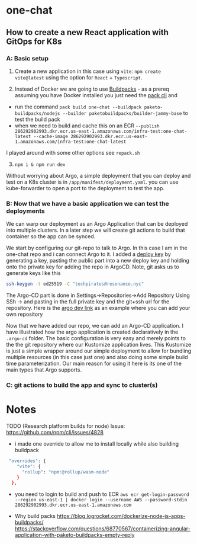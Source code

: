 # one-chat

## How to create a new React application with GitOps for K8s

### A: Basic setup

1. Create a new application in this case using `vite`: `npm create vite@latest` using the option for `React` + `Typescript`.

2. Instead of Docker we are going to use [Buildpacks](https://paketo.io/docs/) - as a prereq assuming you have Docker installed you just need the [pack cli](https://buildpacks.io/docs/for-platform-operators/how-to/integrate-ci/pack/) and
  
- run the command `pack build one-chat --buildpack paketo-buildpacks/nodejs --builder paketobuildpacks/builder-jammy-base` to test the build pack
- when we need to build and cache this on an ECR `--publish 286292902993.dkr.ecr.us-east-1.amazonaws.com/infra-test:one-chat-latest --cache-image 286292902993.dkr.ecr.us-east-1.amazonaws.com/infra-test:one-chat-latest`

I played around with some other options see `repack.sh`

3. `npm i & npm run dev`

Without worrying about Argo, a simple deployment that you can deploy and test on a K8s cluster is in `/app/manifest/deployment.yaml`. you can use kube-forwarder to open a port to the deployment to test the app.

### B: Now that we have a basic application we can test the deployments

We can warp our deployment as an Argo Application that can be deployed into multiple clusters. In a later step we will create git actions to build that container so the app can be synced.

We start by configuring our git-repo to talk to Argo. In this case I am in the one-chat repo and i can connect Argo to it. I added a [deploy key](https://docs.github.com/en/authentication/connecting-to-github-with-ssh/managing-deploy-keys#deploy-keys) by generating a key, pasting the public part into a new deploy key and holding onto the private key for adding the repo in ArgoCD. Note, git asks us to generate keys like this

```bash
ssh-keygen -t ed25519 -C "techpirates@resonance.nyc"
```

The Argo-CD part is done in Settings->Repositories->Add Repository Using SSh -> and pasting in the full private key and the git+ssh url for the repository. Here is the [argo dev link](https://argocddev.resmagic.io/settings/repos) as an example where you can add your own repository

Now that we have added our repo, we can add an Argo-CD application. I have illustrated how the argo application is created declaratively in the `.argo-cd` folder. The basic configuration is very easy and merely points to the the git repository where our Kustomize application lives. This Kustomize is just a simple wrapper around our simple deployment to allow for bundling multiple resources (in this case just one) and also doing some simple build time parameterization. Our main reason for using it here is its one of the main types that Argo supports.

### C: git actions to build the app and sync to cluster(s)

# Notes

TODO (Research platform builds for node) Issue: <https://github.com/npm/cli/issues/4828>

- i made one override to allow me to install locally while also building buildpack

```bash
 "overrides": {
    "vite": {
      "rollup": "npm:@rollup/wasm-node"
    }
  },
```

- you need to login to build and push to ECR `aws ecr get-login-password --region us-east-1 | docker login --username AWS --password-stdin 286292902993.dkr.ecr.us-east-1.amazonaws.com`

- Why build packs
<https://blog.logrocket.com/dockerize-node-js-apps-buildpacks/>
<https://stackoverflow.com/questions/68770567/containerizing-angular-application-with-paketo-buildpacks-empty-reply>
